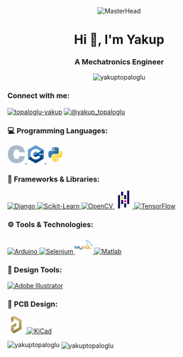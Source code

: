 <p align="center">
  <img src="https://user-images.githubusercontent.com/74038190/212748842-9fcbad5b-6173-4175-8a61-521f3dbb7514.gif" alt="MasterHead">
</p>

<h1 align="center">Hi 👋, I'm Yakup</h1>
<h3 align="center">A Mechatronics Engineer</h3>

<p align="center">
  <img src="https://komarev.com/ghpvc/?username=yakuptopaloglu&label=Profile%20views&color=0e75b6&style=flat" alt="yakuptopaloglu" />
</p>

<h3 align="left">Connect with me:</h3>
<p align="left">
  <a href="https://linkedin.com/in/topaloglu-yakup" target="blank"><img align="center" src="https://raw.githubusercontent.com/rahuldkjain/github-profile-readme-generator/master/src/images/icons/Social/linked-in-alt.svg" alt="topaloglu-yakup" height="30" width="40" /></a>
  <a href="https://www.youtube.com/c/@yakup_topaloglu" target="blank"><img align="center" src="https://raw.githubusercontent.com/rahuldkjain/github-profile-readme-generator/master/src/images/icons/Social/youtube.svg" alt="@yakup_topaloglu" height="30" width="40" /></a>
</p>

<h3 align="left">💻 Programming Languages:</h3>
<p align="left">
  <a href="https://www.cprogramming.com/" target="_blank" rel="noreferrer">
    <img src="https://raw.githubusercontent.com/devicons/devicon/master/icons/c/c-original.svg" alt="C" width="40" height="40"/>
  </a>
  <a href="https://www.w3schools.com/cpp/" target="_blank" rel="noreferrer">
    <img src="https://raw.githubusercontent.com/devicons/devicon/master/icons/cplusplus/cplusplus-original.svg" alt="C++" width="40" height="40"/>
  </a>
  <a href="https://www.python.org" target="_blank" rel="noreferrer">
    <img src="https://raw.githubusercontent.com/devicons/devicon/master/icons/python/python-original.svg" alt="Python" width="40" height="40"/>
  </a>
</p>

<h3 align="left">🧰 Frameworks & Libraries:</h3>
<p align="left">
  <a href="https://www.djangoproject.com/" target="_blank" rel="noreferrer">
    <img src="https://cdn.worldvectorlogo.com/logos/django.svg" alt="Django" width="40" height="40"/>
  </a>
  <a href="https://scikit-learn.org/" target="_blank" rel="noreferrer">
    <img src="https://upload.wikimedia.org/wikipedia/commons/0/05/Scikit_learn_logo_small.svg" alt="Scikit-Learn" width="40" height="40"/>
  </a>
  <a href="https://opencv.org/" target="_blank" rel="noreferrer">
    <img src="https://www.vectorlogo.zone/logos/opencv/opencv-icon.svg" alt="OpenCV" width="40" height="40"/>
  </a>
  <a href="https://pandas.pydata.org/" target="_blank" rel="noreferrer">
    <img src="https://raw.githubusercontent.com/devicons/devicon/2ae2a900d2f041da66e950e4d48052658d850630/icons/pandas/pandas-original.svg" alt="Pandas" width="40" height="40"/>
  </a>
  <a href="https://www.tensorflow.org" target="_blank" rel="noreferrer">
    <img src="https://www.vectorlogo.zone/logos/tensorflow/tensorflow-icon.svg" alt="TensorFlow" width="40" height="40"/>
  </a>
</p>

<h3 align="left">⚙️ Tools & Technologies:</h3>
<p align="left">
  <a href="https://www.arduino.cc/" target="_blank" rel="noreferrer">
    <img src="https://cdn.worldvectorlogo.com/logos/arduino-1.svg" alt="Arduino" width="40" height="40"/>
  </a>
  <a href="https://www.selenium.dev" target="_blank" rel="noreferrer">
    <img src="https://raw.githubusercontent.com/detain/svg-logos/780f25886640cef088af994181646db2f6b1a3f8/svg/selenium-logo.svg" alt="Selenium" width="40" height="40"/>
  </a>
  <a href="https://www.mysql.com/" target="_blank" rel="noreferrer">
    <img src="https://raw.githubusercontent.com/devicons/devicon/master/icons/mysql/mysql-original-wordmark.svg" alt="MySQL" width="40" height="40"/>
  </a>
  <a href="https://www.mathworks.com/" target="_blank" rel="noreferrer">
    <img src="https://upload.wikimedia.org/wikipedia/commons/2/21/Matlab_Logo.png" alt="Matlab" width="40" height="40"/>
  </a>
</p>

<h3 align="left">🎨 Design Tools:</h3>
<p align="left">
  <a href="https://www.adobe.com/in/products/illustrator.html" target="_blank" rel="noreferrer">
    <img src="https://www.vectorlogo.zone/logos/adobe_illustrator/adobe_illustrator-icon.svg" alt="Adobe Illustrator" width="40" height="40"/>
  </a>
</p>

<h3 align="left">🔧 PCB Design:</h3>
<p align="left">
  <a href="https://www.altium.com/" target="_blank" rel="noreferrer">
    <img src="https://raw.githubusercontent.com/github/explore/refs/heads/main/topics/altium-designer/altium-designer.png" alt="Altium Designer" width="40" height="40"/>
  </a>
  <a href="https://www.kicad.org/" target="_blank" rel="noreferrer">
    <img src="[https://avatars.githubusercontent.com/u/3374914?s=280&v=4]" alt="KiCad" width="40" height="40"/>
  </a>
</p>

<p><img align="left" src="https://github-readme-stats.vercel.app/api/top-langs?username=yakuptopaloglu&show_icons=true&locale=en&layout=compact" alt="yakuptopaloglu" /></p>

<p>&nbsp;<img align="center" src="https://github-readme-stats.vercel.app/api?username=yakuptopaloglu&show_icons=true&locale=en" alt="yakuptopaloglu" /></p>
